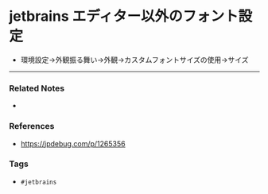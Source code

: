 # jetbrains エディター以外のフォント設定
-   環境設定→外観振る舞い→外観→カスタムフォントサイズの使用→サイズ

----
### Related Notes
- 

### References
- https://jpdebug.com/p/1265356

### Tags
- `#jetbrains` 